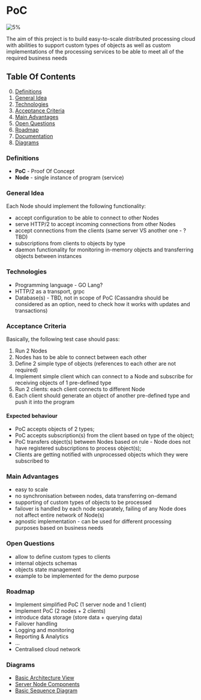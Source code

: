 # PoC

![5%](https://progress-bar.dev/5)

The aim of this project is to build easy-to-scale distributed processing cloud with abilities to support custom types of objects as well as custom implementations of the processing services to be able to meet all of the required business needs

## Table Of Contents
0. [Definitions](#Definitions)
1. [General Idea](#General-Idea)
2. [Technologies](#Technologies)
3. [Acceptance Criteria](#Acceptance-Criteria)
4. [Main Advantages](#Main-Advantages)
5. [Open Questions](#Open-Questions)
6. [Roadmap](#Roadmap)
7. [Documentation](docs/index.md)
8. [Diagrams](#Diagrams)

### Definitions
- **PoC** - Proof Of Concept
- **Node** - single instance of program (service)


### General Idea
Each Node should implement the following functionality:
* accept configuration to be able to connect to other Nodes
* serve HTTP/2 to accept incoming connections from other Nodes
* accept connections from the clients (same server VS another one - ? TBD)
* subscriptions from clients to objects by type
* daemon functionality for monitoring in-memory objects and transferring objects between instances


### Technologies
- Programming language - GO Lang?
- HTTP/2 as a transport, grpc
- Database(s) - TBD, not in scope of PoC (Cassandra should be considered as an option, need to check how it works with updates and transactions)


### Acceptance Criteria
Basically, the following test case should pass:
1. Run 2 Nodes
2. Nodes has to be able to connect between each other
3. Define 2 simple type of objects (references to each other are not required)
4. Implement simple client which can connect to a Node and subscribe for receiving objects of 1 pre-defined type
5. Run 2 clients: each client connects to different Node
6. Each client should generate an object of another pre-defined type and push it into the program

#### Expected behaviour
* PoC accepts objects of 2 types;
* PoC accepts subscription(s) from the client based on type of the object;
* PoC transfers object(s) between Nodes based on rule - Node does not have registered subscriptions to process object(s);
* Clients are getting notified with unprocessed objects which they were subscribed to


### Main Advantages
- easy to scale
- no synchronisation between nodes, data transferring on-demand
- supporting of custom types of objects to be processed
- failover is handled by each node separately, failing of any Node does not affect entire network of Node(s)
- agnostic implementation - can be used for different processing purposes based on business needs


### Open Questions
- allow to define custom types to clients
- internal objects schemas
- objects state management
- example to be implemented for the demo purpose

### Roadmap
- Implement simplified PoC (1 server node and 1 client)
- Implement PoC (2 nodes + 2 clients)
- introduce data storage (store data + querying data)
- Failover handling
- Logging and monitoring
- Reporting & Analytics
- ...
- Centralised cloud network

### Diagrams
- [Basic Architecture View](https://drive.google.com/file/d/1ukPn3U78vHxhr7BJNcWFetokQS_1pMXa/view)
- [Server Node Components](https://drive.google.com/file/d/1JG-yAHjmxeNS6PgxwnjE62t4KoFMdgH5/view)
- [Basic Sequence Diagram](https://drive.google.com/file/d/1AGZXQFtNuUlxJsOziDhPfv7i8YBmQfeR/view)